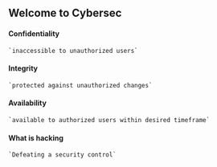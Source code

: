 ## Welcome to Cybersec
#### Confidentiality
    `inaccessible to unauthorized users`
#### Integrity
    `protected against unauthorized changes`
#### Availability
    `available to authorized users within desired timeframe`
#### What is hacking
    `Defeating a security control`
